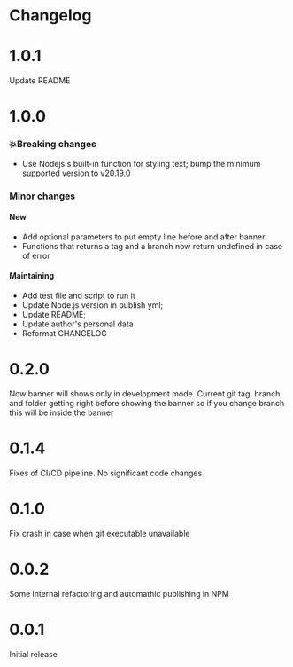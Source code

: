 Changelog
===============================================================================
# 1.0.1
Update README

# 1.0.0
### 💥Breaking changes
* Use Nodejs's built-in function for styling text; bump the minimum supported version to v20.19.0

### Minor changes
#### New
* Add optional parameters to put empty line before and after banner
* Functions that returns a tag and a branch now return undefined in case of error
#### Maintaining
* Add test file and script to run it
* Update Node.js version in publish yml;
* Update README;
* Update author's personal data
* Reformat CHANGELOG

# 0.2.0
Now banner will shows only in development mode. Current git tag, branch and folder getting right before showing the banner so if you change branch this will be inside the banner

# 0.1.4
Fixes of CI/CD pipeline. No significant code changes

# 0.1.0
Fix crash in case when git executable unavailable

# 0.0.2
Some internal refactoring and automathic publishing in NPM

# 0.0.1
Initial release
